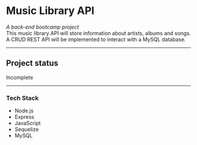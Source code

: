 # Music Library API
*A back-end bootcamp project* <br>
This music library API will store information about artists, albums and songs. A CRUD REST API will be implemented to interact with a MySQL database.
 ___

## Project status
Incomplete

___ 

### Tech Stack

- Node.js
- Express
- JavaScript 
- Sequelize
- MySQL